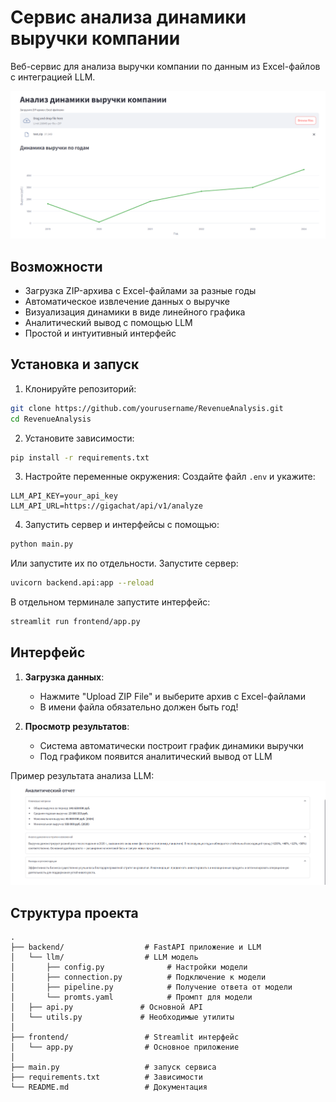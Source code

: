 # Сервис анализа динамики выручки компании

Веб-сервис для анализа выручки компании по данным из Excel-файлов с интеграцией LLM.

![Bизуализация сервиса](img/visualization.png)

## Возможности

- Загрузка ZIP-архива с Excel-файлами за разные годы
- Автоматическое извлечение данных о выручке
- Визуализация динамики в виде линейного графика
- Аналитический вывод с помощью LLM
- Простой и интуитивный интерфейс

## Установка и запуск

1. Клонируйте репозиторий:
```bash
git clone https://github.com/yourusername/RevenueAnalysis.git
cd RevenueAnalysis
```

2. Установите зависимости:
```bash
pip install -r requirements.txt
```

3. Настройте переменные окружения:
Создайте файл `.env` и укажите:
```
LLM_API_KEY=your_api_key
LLM_API_URL=https://gigachat/api/v1/analyze
```

4. Запустить сервер и интерфейсы с помощью:
```bash
python main.py
```

Или запустите их по отдельности.
Запустите сервер:
```bash
uvicorn backend.api:app --reload
```

В отдельном терминале запустите интерфейс:
```bash
streamlit run frontend/app.py
```

## Интерфейс

1. **Загрузка данных**:
   - Нажмите "Upload ZIP File" и выберите архив с Excel-файлами
   - В имени файла обязательно должен быть год!

2. **Просмотр результатов**:
   - Система автоматически построит график динамики выручки
   - Под графиком появится аналитический вывод от LLM

Пример результата анализа LLM:
![анализ LLM](img/analysis.png)

## Структура проекта

```
.
├── backend/                  # FastAPI приложение и LLM
│   └── llm/                  # LLM модель
│       ├── config.py              # Настройки модели
│       ├── connection.py          # Подключение к модели
│       ├── pipeline.py            # Получение ответа от модели          
│       └── promts.yaml            # Промпт для модели
│   ├── api.py               # Основной API          
│   └── utils.py             # Необходимые утилиты 
│
├── frontend/                 # Streamlit интерфейс
│   └── app.py                # Основное приложение
│
├── main.py                   # запуск сервиса
├── requirements.txt          # Зависимости
└── README.md                 # Документация
```

